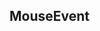 ## MouseEvent

<!-- CUSTOMTYPEJSON.MouseEvent.description -->

<!-- CUSTOMTYPEJSON.MouseEvent.package -->

<!-- CUSTOMTYPEJSON.MouseEvent.extends -->

<!-- CUSTOMTYPEJSON.MouseEvent.event -->

